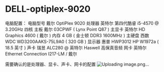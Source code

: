 # DELL-optiplex-9020
电脑配置：
电脑型号            戴尔 OptiPlex 9020
  处理器              英特尔 第四代酷睿 i5-4570 @ 3.20GHz 四核
    主板                戴尔 03CPWF ( Lynx Point Q87 )
    主显卡              英特尔 HD Graphics 4600 ( 戴尔 )
    内存                4 GB ( 金士顿 DDR3 1600MHz )
    主硬盘              西数 WDC WD3200AAKS-75L9A0 ( 320 GB )
    显示器              惠普 HWP3012 HP W1972a ( 18.5 英寸  )
    声卡                瑞昱 ALC280 @ 英特尔 Haswell  高保真音频
    网卡                英特尔 Ethernet Connection I217-LM / 戴尔
  
  需要确认的是处理器、显卡、声卡、网卡的配置
![Uploading image.png…]()
